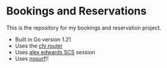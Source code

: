 # Bookings and Reservations

This is the repository for my bookings and reservation project.

- Built in Go version 1.21
- Uses the [chi router](https://github.com/go-chi/chi)
- Uses [alex edwards SCS](https://github.com/alexedwards/scs/v2) session
- Uses [nosurf](https://github.com/justinas/nosurf)!!